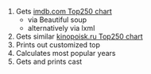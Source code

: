 1. Gets [imdb.com Top250 chart](http://www.imdb.com/chart/top?ref_=ft_250)
    - via Beautiful soup 
    - alternatively via lxml
2. Gets similar [kinopoisk.ru Top250 chart](http://www.kinopoisk.ru/top/)
3. Prints out customized top
4. Calculates most popular years
5. Gets and prints cast
